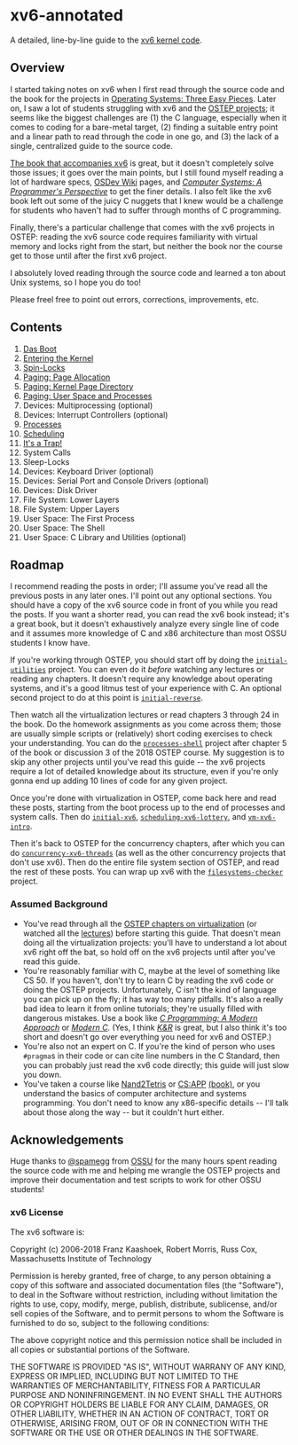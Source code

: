 # xv6-annotated

A detailed, line-by-line guide to the [xv6 kernel code](https://github.com/mit-pdos/xv6-public).

## Overview

I started taking notes on xv6 when I first read through the source code and the
book for the projects in [Operating Systems: Three Easy Pieces](https://pages.cs.wisc.edu/~remzi/OSTEP/).
Later on, I saw a lot of students struggling with xv6 and the
[OSTEP projects](https://github.com/remzi-arpacidusseau/ostep-projects/);
it seems like the
biggest challenges are (1) the C language, especially when it comes to coding
for a bare-metal target, (2) finding a suitable entry point and a linear path to
read through the code in one go, and (3) the lack of a single, centralized guide
to the source code.

[The book that accompanies xv6](https://pdos.csail.mit.edu/6.828/2018/xv6/book-rev11.pdf)
is great, but it doesn't completely solve those issues; it goes over the main
points, but I still found myself reading a lot of hardware specs,
[OSDev Wiki](https://wiki.osdev.org/) pages, and [*Computer Systems: A Programmer's
Perspective*](https://csapp.cs.cmu.edu/3e/home.html) to get the finer details. I
also felt like the xv6 book left out some of the juicy C nuggets that I knew
would be a challenge for students who haven't had to suffer through months of C
programming.

Finally, there's a particular challenge that comes with the xv6 projects in
OSTEP: reading the xv6 source code requires familiarity with virtual memory and
locks right from the start, but neither the book nor the course get to those
until after the first xv6 project.

I absolutely loved reading through the source code and learned a ton about Unix
systems, so I hope you do too!

Please freel free to point out errors, corrections, improvements, etc.

## Contents

1. [Das Boot](boot.md)
2. [Entering the Kernel](entry.md)
3. [Spin-Locks](spin_locks.md)
4. [Paging: Page Allocation](page_allocation.md)
5. [Paging: Kernel Page Directory](paging_kernel.md)
6. [Paging: User Space and Processes](paging_user.md)
7. Devices: Multiprocessing (optional)
8. Devices: Interrupt Controllers (optional)
9. [Processes](processes.md)
10. [Scheduling](scheduling.md)
11. [It's a Trap!](traps.md)
12. System Calls
13. Sleep-Locks
14. Devices: Keyboard Driver (optional)
15. Devices: Serial Port and Console Drivers (optional)
16. Devices: Disk Driver
17. File System: Lower Layers
18. File System: Upper Layers
19. User Space: The First Process
20. User Space: The Shell
21. User Space: C Library and Utilities (optional)

## Roadmap

I recommend reading the posts in order; I'll assume you've read all the previous
posts in any later ones. I'll point out any optional sections. You should have a
copy of the xv6 source code in front of you while you read the posts. If you want
a shorter read, you can read the xv6 book instead; it's a great book, but it
doesn't exhaustively analyze every single line of code and it assumes more knowledge
of C and x86 architecture than most OSSU students I know have.

If you're working through OSTEP, you should start off by doing the
[`initial-utilities`](https://github.com/remzi-arpacidusseau/ostep-projects/tree/master/initial-utilities)
project. You can even do it *before* watching any lectures or reading any
chapters. It doesn't require any knowledge about operating systems, and it's a
good litmus test of your experience with C. An optional second project to do at
this point is [`initial-reverse`](https://github.com/remzi-arpacidusseau/ostep-projects/tree/master/initial-reverse).

Then watch all the virtualization lectures or read chapters 3 through 24 in the
book. Do the homework assignments as you come across them; those are usually
simple scripts or (relatively) short coding exercises to check your understanding.
You can do the [`processes-shell`](https://github.com/remzi-arpacidusseau/ostep-projects/tree/master/processes-shell)
project after chapter 5 of the book or discussion 3 of the 2018 OSTEP course. My
suggestion is to skip any other projects until you've read this guide -- the xv6
projects require a lot of detailed knowledge about its structure, even if you're
only gonna end up adding 10 lines of code for any given project.

Once you're done with virtualization in OSTEP, come back here and read these
posts, starting from the boot process up to the end of processes and system
calls. Then do
[`initial-xv6`](https://github.com/remzi-arpacidusseau/ostep-projects/tree/master/initial-xv6),
[`scheduling-xv6-lottery`](https://github.com/remzi-arpacidusseau/ostep-projects/tree/master/scheduling-xv6-lottery),
and [`vm-xv6-intro`](https://github.com/remzi-arpacidusseau/ostep-projects/tree/master/vm-xv6-intro).

Then it's back to OSTEP for the concurrency chapters, after which you can do
[`concurrency-xv6-threads`](https://github.com/remzi-arpacidusseau/ostep-projects/tree/master/initial-xv6)
(as well as the other concurrency projects that don't use xv6). Then do the
entire file system section of OSTEP, and read the rest of these posts. You can
wrap up xv6 with the [`filesystems-checker`](https://github.com/remzi-arpacidusseau/ostep-projects/tree/master/filesystems-checker)
project.

### Assumed Background

* You've read through all the [OSTEP chapters on virtualization](https://pages.cs.wisc.edu/~remzi/OSTEP/#book-chapters) (or watched all the [lectures](https://pages.cs.wisc.edu/~remzi/Classes/537/Spring2018/Discussion/videos.html)) before starting this guide. That doesn't mean doing all the virtualization projects: you'll have to understand a lot about xv6 right off the bat, so hold off on the xv6 projects until after you've read this guide.
* You're reasonably familiar with C, maybe at the level of something like CS 50. If you haven't, don't try to learn C by reading the xv6 code or doing the OSTEP projects. Unfortunately, C isn't the kind of language you can pick up on the fly; it has way too many pitfalls. It's also a really bad idea to learn it from online tutorials; they're usually filled with dangerous mistakes. Use a book like [*C Programming: A Modern Approach*](http://www.knking.com/books/c2/) or [*Modern C*](https://modernc.gforge.inria.fr). (Yes, I think [*K&R*](https://en.wikipedia.org/wiki/The_C_Programming_Language) is great, but I also think it's too short and doesn't go over everything you need for xv6 and OSTEP.)
* You're also not an expert on C. If you're the kind of person who uses `#pragma`s in their code or can cite line numbers in the C Standard, then you can probably just read the xv6 code directly; this guide will just slow you down.
* You've taken a course like [Nand2Tetris](https://www.nand2tetris.org/) or [CS:APP](https://www.cs.cmu.edu/afs/cs.cmu.edu/academic/class/15213-f15/www/schedule.html) [(book)](https://csapp.cs.cmu.edu/3e/home.html), or you understand the basics of computer architecture and systems programming. You don't need to know any x86-specific details -- I'll talk about those along the way -- but it couldn't hurt either.

## Acknowledgements

Huge thanks to [@spamegg](https://github.com/spamegg1) from
[OSSU](https://github.com/ossu/computer-science/) for the many hours spent
reading the source code with me and helping me wrangle the OSTEP projects and
improve their documentation and test scripts to work for other OSSU students!

### xv6 License

The xv6 software is:

Copyright (c) 2006-2018 Franz Kaashoek, Robert Morris, Russ Cox,
						Massachusetts Institute of Technology

Permission is hereby granted, free of charge, to any person obtaining a copy of
this software and associated documentation files (the "Software"), to deal in
the Software without restriction, including without limitation the rights to
use, copy, modify, merge, publish, distribute, sublicense, and/or sell copies of
the Software, and to permit persons to whom the Software is furnished to do so,
subject to the following conditions:

The above copyright notice and this permission notice shall be included in all
copies or substantial portions of the Software.

THE SOFTWARE IS PROVIDED "AS IS", WITHOUT WARRANY OF ANY KIND, EXPRESS OR
IMPLIED, INCLUDING BUT NOT LIMITED TO THE WARRANTIES OF MERCHANTABILITY, FITNESS
FOR A PARTICULAR PURPOSE AND NONINFRINGEMENT. IN NO EVENT SHALL THE AUTHORS OR
COPYRIGHT HOLDERS BE LIABLE FOR ANY CLAIM, DAMAGES, OR OTHER LIABILITY, WHETHER
IN AN ACTION OF CONTRACT, TORT OR OTHERWISE, ARISING FROM, OUT OF OR IN
CONNECTION WITH THE SOFTWARE OR THE USE OR OTHER DEALINGS IN THE SOFTWARE.

